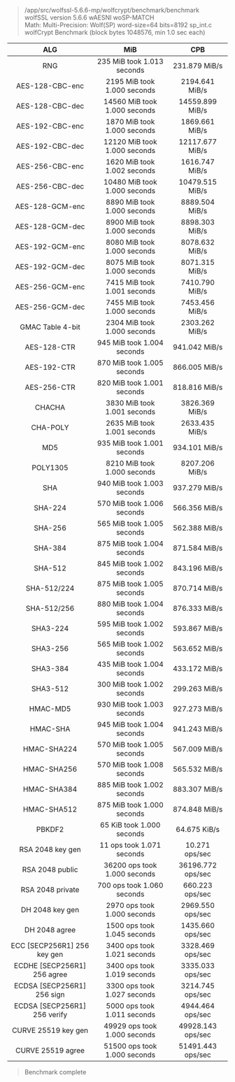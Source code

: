 > /app/src/wolfssl-5.6.6-mp/wolfcrypt/benchmark/benchmark  
> wolfSSL version 5.6.6 wAESNI woSP-MATCH  
> Math:   Multi-Precision: Wolf(SP) word-size=64 bits=8192 sp_int.c  
> wolfCrypt Benchmark (block bytes 1048576, min 1.0 sec each)  

| ALG | MiB | CPB |
|:---:|:---:|:---:|
| RNG                             |   235 MiB took 1.013 seconds |    231.879 MiB/s  |
| AES-128-CBC-enc                 |  2195 MiB took 1.000 seconds |    2194.641 MiB/s |
| AES-128-CBC-dec                 | 14560 MiB took 1.000 seconds |   14559.899 MiB/s |
| AES-192-CBC-enc                 |  1870 MiB took 1.000 seconds |    1869.661 MiB/s |
| AES-192-CBC-dec                 | 12120 MiB took 1.000 seconds |   12117.677 MiB/s |
| AES-256-CBC-enc                 |  1620 MiB took 1.002 seconds |    1616.747 MiB/s |
| AES-256-CBC-dec                 | 10480 MiB took 1.000 seconds |   10479.515 MiB/s |
| AES-128-GCM-enc                 |  8890 MiB took 1.000 seconds |    8889.504 MiB/s |
| AES-128-GCM-dec                 |  8900 MiB took 1.000 seconds |    8898.303 MiB/s |
| AES-192-GCM-enc                 |  8080 MiB took 1.000 seconds |    8078.632 MiB/s |
| AES-192-GCM-dec                 |  8075 MiB took 1.000 seconds |    8071.315 MiB/s |
| AES-256-GCM-enc                 |  7415 MiB took 1.001 seconds |    7410.790 MiB/s |
| AES-256-GCM-dec                 |  7455 MiB took 1.000 seconds |    7453.456 MiB/s |
| GMAC Table 4-bit                |  2304 MiB took 1.000 seconds |    2303.262 MiB/s |
| AES-128-CTR                     |   945 MiB took 1.004 seconds |     941.042 MiB/s |
| AES-192-CTR                     |   870 MiB took 1.005 seconds |     866.005 MiB/s |
| AES-256-CTR                     |   820 MiB took 1.001 seconds |     818.816 MiB/s |
| CHACHA                          |  3830 MiB took 1.001 seconds |    3826.369 MiB/s |
| CHA-POLY                        |  2635 MiB took 1.001 seconds |    2633.435 MiB/s |
| MD5                             |   935 MiB took 1.001 seconds |     934.101 MiB/s |
| POLY1305                        |  8210 MiB took 1.000 seconds |    8207.206 MiB/s |
| SHA                             |   940 MiB took 1.003 seconds |     937.279 MiB/s |
| SHA-224                         |   570 MiB took 1.006 seconds |     566.356 MiB/s |
| SHA-256                         |   565 MiB took 1.005 seconds |     562.388 MiB/s |
| SHA-384                         |   875 MiB took 1.004 seconds |     871.584 MiB/s |
| SHA-512                         |   845 MiB took 1.002 seconds |     843.196 MiB/s |
| SHA-512/224                     |   875 MiB took 1.005 seconds |     870.714 MiB/s |
| SHA-512/256                     |   880 MiB took 1.004 seconds |     876.333 MiB/s |
| SHA3-224                        |   595 MiB took 1.002 seconds |     593.867 MiB/s |
| SHA3-256                        |   565 MiB took 1.002 seconds |     563.652 MiB/s |
| SHA3-384                        |   435 MiB took 1.004 seconds |     433.172 MiB/s |
| SHA3-512                        |   300 MiB took 1.002 seconds |     299.263 MiB/s |
| HMAC-MD5                        |   930 MiB took 1.003 seconds |     927.273 MiB/s |
| HMAC-SHA                        |   945 MiB took 1.004 seconds |     941.243 MiB/s |
| HMAC-SHA224                     |   570 MiB took 1.005 seconds |     567.009 MiB/s |
| HMAC-SHA256                     |   570 MiB took 1.008 seconds |     565.532 MiB/s |
| HMAC-SHA384                     |   885 MiB took 1.002 seconds |     883.307 MiB/s |
| HMAC-SHA512                     |   875 MiB took 1.000 seconds |     874.848 MiB/s |
| PBKDF2                          |    65 KiB took 1.000 seconds |      64.675 KiB/s |
| RSA   2048              key gen |   11 ops took 1.071  seconds |    10.271 ops/sec |
| RSA   2048               public | 36200 ops took 1.000 seconds | 36196.772 ops/sec |
| RSA   2048              private |   700 ops took 1.060 seconds |   660.223 ops/sec |
| DH    2048              key gen |  2970 ops took 1.000 seconds |  2969.550 ops/sec |
| DH    2048                agree |  1500 ops took 1.045 seconds |  1435.660 ops/sec |
| ECC   [SECP256R1] 256   key gen | 3400 ops took 1.021  seconds |  3328.469 ops/sec |
| ECDHE [SECP256R1] 256     agree | 3400 ops took 1.019  seconds |  3335.033 ops/sec |
| ECDSA [SECP256R1] 256      sign | 3300 ops took 1.027  seconds |  3214.745 ops/sec |
| ECDSA [SECP256R1] 256    verify | 5000 ops took 1.011  seconds |  4944.464 ops/sec |
| CURVE 25519             key gen | 49929 ops took 1.000 seconds | 49928.143 ops/sec |
| CURVE 25519               agree | 51500 ops took 1.000 seconds | 51491.443 ops/sec |

> Benchmark complete 
